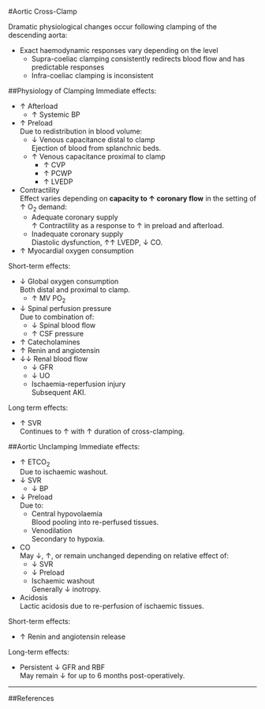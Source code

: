 #Aortic Cross-Clamp

Dramatic physiological changes occur following clamping of the descending aorta:
* Exact haemodynamic responses vary depending on the level
	* Supra-coeliac clamping consistently redirects blood flow and has predictable responses
	* Infra-coeliac clamping is inconsistent

##Physiology of Clamping
Immediate effects:
* ↑ Afterload
	* ↑ Systemic BP
* ↑ Preload  
Due to redistribution in blood volume:
	* ↓ Venous capacitance distal to clamp  
	Ejection of blood from splanchnic beds.
	* ↑ Venous capacitance proximal to clamp
		* ↑ CVP
		* ↑ PCWP
		* ↑ LVEDP
* Contractility  
Effect varies depending on **capacity to ↑ coronary flow** in the setting of ↑ O<sub>2</sub> demand:
	* Adequate coronary supply  
	↑ Contractility as a response to ↑ in preload and afterload.
	* Inadequate coronary supply  
	Diastolic dysfunction, ↑↑ LVEDP, ↓ CO.
* ↑ Myocardial oxygen consumption

Short-term effects:
* ↓ Global oxygen consumption  
Both distal and proximal to clamp.
	* ↑ MV PO<sub>2</sub>
* ↓ Spinal perfusion pressure  
Due to combination of:
	* ↓ Spinal blood flow
	* ↑ CSF pressure
* ↑ Catecholamines
* ↑ Renin and angiotensin
* ↓↓ Renal blood flow
	* ↓ GFR
	* ↓ UO
	* Ischaemia-reperfusion injury  
	Subsequent AKI.


Long term effects:
* ↑ SVR  
Continues to ↑ with ↑ duration of cross-clamping.


##Aortic Unclamping
Immediate effects:
* ↑ ETCO<sub>2</sub>  
Due to ischaemic washout.
* ↓ SVR
	* ↓ BP
* ↓ Preload  
Due to:
	* Central hypovolaemia  
	Blood pooling into re-perfused tissues.
	* Venodilation  
	Secondary to hypoxia.
* CO  
May ↓, ↑, or remain unchanged depending on relative effect of:
	* ↓ SVR
	* ↓ Preload
	* Ischaemic washout  
	Generally ↓ inotropy.
* Acidosis  
Lactic acidosis due to re-perfusion of ischaemic tissues.


Short-term effects:
* ↑ Renin and angiotensin release


Long-term effects:
* Persistent ↓ GFR and RBF  
May remain ↓ for up to 6 months post-operatively.

---
##References
